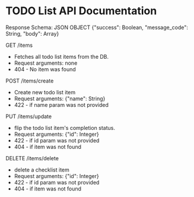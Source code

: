 # TODO List API Documentation

Response Schema:
JSON OBJECT {"success": Boolean, "message_code": String, "body": Array}

GET /items

- Fetches all todo list items from the DB.
- Request arguments: none
- 404 - No item was found

POST /items/create

- Create new todo list item
- Request arguments: {"name": String}
- 422 - if name param was not provided

PUT /items/update

- flip the todo list item's completion status.
- Request arguments: {"id": Integer}
- 422 - if id param was not provided
- 404 - if item was not found

DELETE /items/delete

- delete a checklist item
- Request arguments: {"id": Integer}
- 422 - if id param was not provided
- 404 - if item was not found

